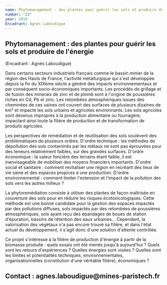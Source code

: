 ```yaml
---
name: Phytomanagement - des plantes pour guérir les sols et produire de l'énergie
number: "23"
year: 2019
Encadrant: Agnès Laboudigue
---
```

## Phytomanagement : des plantes pour guérir les sols et produire de l'énergie

(Encadrant : Agnès Laboudigue)

Dans certains secteurs industriels français comme le bassin minier de la
région des Hauts de France, l'activité métallurgique qui s'est
développée depuis la fin du XIXème siècle a généré des impacts
environnementaux et par conséquent socio-économiques importants. Les
procédés de grillage et de fusion des minerais de zinc et de plomb sont
à l'origine de poussières riches en Cd, Pb et zinc. Les retombées
atmosphériques issues des cheminées de ces usines ont couvert des
surfaces de plusieurs dizaines de km² et impacté les sols urbains et
agricoles environnants. Les sols agricoles sont devenus impropres à la
production alimentaire ou fourragère, impactant ainsi toute la filière
de production et de transformation de produits agricoles.

Les perspectives de remédiation et de réutilisation des sols soulèvent
des problématiques de plusieurs ordres. D'ordre technique : les méthodes
de dépollution des sols contaminés par les métaux ne sont pas éprouvées
pour des teneurs relativement faibles, sur des grandes surfaces. D'ordre
économique : la valeur foncière des terrains étant faible, il est
inenvisageable de mobiliser des moyens financiers importants. D'ordre
social et sanitaire : comment revitaliser une région en recréant des
lieux de vie saine et des espaces propices à une production. D'ordre
environnemental : comment limiter l'extension et l'impact de la
pollution des sols vers les autres milieux ?

La phytoremédiation consiste à utiliser des plantes de façon maîtrisée
en couverture des sols pour en réduire les risques écotoxicologiques.
Cette méthode est une bonne candidate pour la gestion des espaces
impactés par des pollutions diffuses, sols impactés par des retombées de
poussières atmosphériques, sols ayant reçu des épandages de boues de
station d'épuration, bassins de rétention des eaux urbaines...
Cependant, la valorisation des végétaux n'a pas encore trouvé sa
filière, et dans l'état actuel du développement, il s'agit donc d'une
solution d'attente contrôlée.

Ce projet s'intéresse à la filière de production d'énergie à partir de
la biomasse produite : quels essais ont été menés jusqu'à aujourd'hui ?
Quels sont les retours d'expériences ? Quelles énergies sont visées ?
Quelles sont les limites et potentialités techniques, environnementales,
organisationnelles (constitution d'une véritable filière), économiques ?

## Contact : agnes.laboudigue\@mines-paristech.fr
